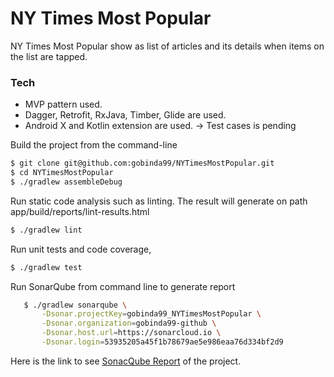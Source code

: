 # NY Times Most Popular


NY Times Most Popular show as list of articles and its
 details when items on the list are tapped.

 ### Tech

 - MVP pattern used.
 - Dagger, Retrofit, RxJava, Timber, Glide are used.
 - Android X and Kotlin extension are used.
 -> Test cases is pending


 Build the project from the command-line

 ```sh
 $ git clone git@github.com:gobinda99/NYTimesMostPopular.git
 $ cd NYTimesMostPopular
 $ ./gradlew assembleDebug
 ```

 Run static code analysis such as linting. The result will generate on path app/build/reports/lint-results.html

  ```sh
  $ ./gradlew lint
  ```

  Run unit tests and code coverage,

   ```sh
   $ ./gradlew test
   ```

 Run SonarQube from command line to generate report

  ```sh
     $ ./gradlew sonarqube \
         -Dsonar.projectKey=gobinda99_NYTimesMostPopular \
         -Dsonar.organization=gobinda99-github \
         -Dsonar.host.url=https://sonarcloud.io \
         -Dsonar.login=53935205a45f1b78679ae5e986eaa76d334bf2d9
  ```

  Here is the link to see [SonacQube Report](https://sonarcloud.io/project/issues?id=gobinda99_NYTimesMostPopular&resolved=false) of the project.









